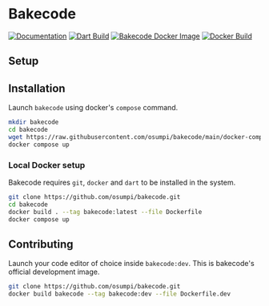 # Bakecode

[![Documentation](https://github.com/osumpi/bakecode/actions/workflows/generate_docs.yaml/badge.svg)](https://github.com/osumpi/bakecode/actions/workflows/generate_docs.yaml)
[![Dart Build](https://github.com/osumpi/bakecode/actions/workflows/dart.yml/badge.svg)](https://github.com/osumpi/bakecode/actions/workflows/dart.yml)
[![Bakecode Docker Image](https://github.com/osumpi/bakecode/actions/workflows/docker-image.yml/badge.svg)](https://github.com/osumpi/bakecode/actions/workflows/docker-image.yml)
[![Docker Build](https://github.com/osumpi/bakecode/actions/workflows/docker-publish.yml/badge.svg)](https://github.com/osumpi/bakecode/actions/workflows/docker-publish.yml)

## Setup

## Installation

Launch `bakecode` using docker's `compose` command.

```bash
mkdir bakecode
cd bakecode
wget https://raw.githubusercontent.com/osumpi/bakecode/main/docker-compose.yaml
docker compose up
```

### Local Docker setup

Bakecode requires `git`, `docker` and `dart` to be installed in the system.

```bash
git clone https://github.com/osumpi/bakecode.git
cd bakecode
docker build . --tag bakecode:latest --file Dockerfile
docker compose up
```

## Contributing

Launch your code editor of choice inside `bakecode:dev`. This is bakecode's
official development image.

```bash
git clone https://github.com/osumpi/bakecode.git
docker build bakecode --tag bakecode:dev --file Dockerfile.dev
```
